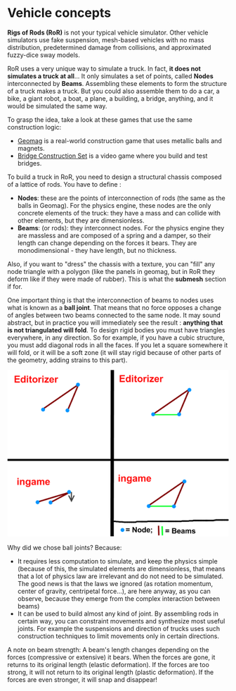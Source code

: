 Vehicle concepts
============

**Rigs of Rods (RoR)** is not your typical vehicle simulator. Other vehicle simulators use fake suspension, mesh-based vehicles with no mass distribution, predetermined damage from collisions, and approximated fuzzy-dice sway models. 

RoR uses a very unique way to simulate a truck. In fact, <b>it does not simulates a truck at all</b>... It only simulates a set of points, called **Nodes** interconnected by **Beams**. Assembling these elements to form the structure of a truck makes a truck. But you could also assemble them to do a car, a bike, a giant robot, a boat, a plane, a building, a bridge, anything, and it would be simulated the same way. 

To grasp the idea, take a look at these games that use the same construction logic:

-   [Geomag](https://www.geomagworld.com/en/) is a real-world construction game that uses metallic balls and magnets.
-   [Bridge Construction Set](http://www.chroniclogic.com/pontifex2.htm) is a video game where you build and test bridges.

To build a truck in RoR, you need to design a structural chassis composed of a lattice of rods. You have to define :

-   **Nodes**: these are the points of interconnection of rods (the same as the balls in Geomag). For the physics engine, these nodes are the only concrete elements of the truck: they have a mass and can collide with other elements, but they are dimensionless.
-   **Beams**: (or rods): they interconnect nodes. For the physics engine they are massless and are composed of a spring and a damper, so their length can change depending on the forces it bears. They are monodimensional - they have length, but no thickness.

Also, if you want to "dress" the chassis with a texture, you can "fill" any node triangle with a polygon (like the panels in geomag, but in RoR they deform like if they were made of rubber). This is what the <b>submesh</b> section if for.

One important thing is that the interconnection of beams to nodes uses what is known as a <b>ball joint</b>. That means that no force opposes a change of angles between two beams connected to the same node. It may sound abstract, but in practice you will immediately see the result : <b>anything that is not triangulated will fold</b>. To design rigid bodies you must have triangles everywhere, in any direction. So for example, if you have a cubic structure, you must add diagonal rods in all the faces. If you let a square somewhere it will fold, or it will be a soft zone (it will stay rigid because of other parts of the geometry, adding strains to this part).

![Ball joint concept](../images/concepts-ball-joint.png)

Why did we chose ball joints? Because:

-   It requires less computation to simulate, and keep the physics simple (because of this, the simulated elements are dimensionless, that means that a lot of physics law are irrelevant and do not need to be simulated. The good news is that the laws we ignored (as rotation momentum, center of gravity, centripetal force...), are here anyway, as you can observe, because they emerge from the complex interaction between beams)
-   It can be used to build almost any kind of joint. By assembling rods in certain way, you can constraint movements and synthesize most useful joints. For example the suspensions and direction of trucks uses such construction techniques to limit movements only in certain directions.

A note on beam strength: A beam's length changes depending on the forces (compressive or extensive) it bears. When the forces are gone, it returns to its original length (elastic deformation). If the forces are too strong, it will not return to its original length (plastic deformation). If the forces are even stronger, it will snap and disappear!
